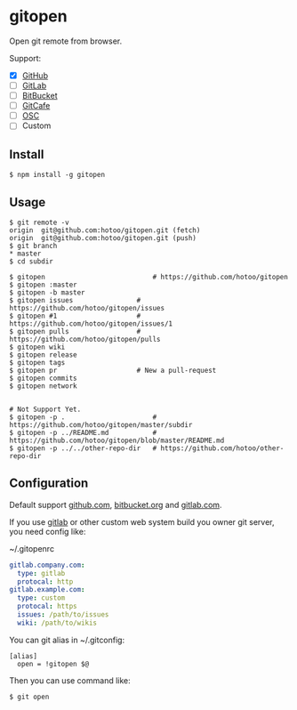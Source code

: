 
# gitopen

Open git remote from browser.

Support:

* [X] [GitHub](https://github.com/)
* [ ] [GitLab](https://gitlub.com/)
* [ ] [BitBucket](https://bitbucket.org/)
* [ ] [GitCafe](https://gitcafe.com/)
* [ ] [OSC](http://git.oschina.net/)
* [ ] Custom

## Install

```
$ npm install -g gitopen
```

## Usage

```
$ git remote -v
origin	git@github.com:hotoo/gitopen.git (fetch)
origin	git@github.com:hotoo/gitopen.git (push)
$ git branch
* master
$ cd subdir

$ gitopen                           # https://github.com/hotoo/gitopen
$ gitopen :master
$ gitopen -b master
$ gitopen issues                # https://github.com/hotoo/gitopen/issues
$ gitopen #1                    # https://github.com/hotoo/gitopen/issues/1
$ gitopen pulls                 # https://github.com/hotoo/gitopen/pulls
$ gitopen wiki
$ gitopen release
$ gitopen tags
$ gitopen pr                    # New a pull-request
$ gitopen commits
$ gitopen network


# Not Support Yet.
$ gitopen -p .                      # https://github.com/hotoo/gitopen/master/subdir
$ gitopen -p ../README.md           # https://github.com/hotoo/gitopen/blob/master/README.md
$ gitopen -p ../../other-repo-dir   # https://github.com/hotoo/other-repo-dir
```

## Configuration

Default support [github.com](https://github.com/),
[bitbucket.org](https://bitbucket.org/) and [gitlab.com](https://gitlab.com/).

If you use [gitlab](https://gitlab.org/) or other custom web system
build you owner git server, you need config like:

~/.gitopenrc

```yml
gitlab.company.com:
  type: gitlab
  protocal: http
gitlab.example.com:
  type: custom
  protocal: https
  issues: /path/to/issues
  wiki: /path/to/wikis
```

You can git alias in ~/.gitconfig:

```
[alias]
  open = !gitopen $@
```

Then you can use command like:

```
$ git open
```

